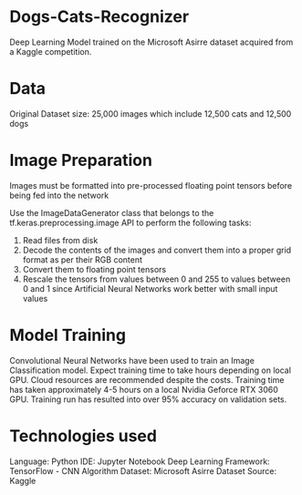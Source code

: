 # Dogs-Cats-Recognizer
Deep Learning Model trained on the Microsoft Asirre dataset acquired from a Kaggle competition.

# Data
Original Dataset size: 25,000 images which include 12,500 cats and 12,500 dogs

# Image Preparation
Images must be formatted into pre-processed floating point tensors before being fed into the network

Use the ImageDataGenerator class that belongs to the tf.keras.preprocessing.image API to perform the following tasks:
1) Read files from disk
2) Decode the contents of the images and convert them into a proper grid format as per their RGB content
3) Convert them to floating point tensors
4) Rescale the tensors from values between 0 and 255 to values between 0 and 1 since Artificial Neural Networks work better with small input values

# Model Training
Convolutional Neural Networks have been used to train an Image Classification model. Expect training time to take hours depending on local GPU.
Cloud resources are recommended despite the costs.
Training time has taken approximately 4-5 hours on a local Nvidia Geforce RTX 3060 GPU.
Training run has resulted into over 95% accuracy on validation sets.

# Technologies used
Language: Python
IDE: Jupyter Notebook
Deep Learning Framework: TensorFlow - CNN Algorithm
Dataset: Microsoft Asirre
Dataset Source: Kaggle
